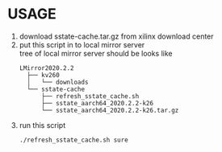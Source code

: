 # USAGE
1. download sstate-cache.tar.gz from xilinx download center
2. put this script in to local mirror server  
    tree of local mirror server should be looks like
    ```
    LMirror2020.2.2
      ├── kv260
      │   └── downloads
      └── sstate-cache
          ├── refresh_sstate_cache.sh
          ├── sstate_aarch64_2020.2.2-k26
          └── sstate_aarch64_2020.2.2-k26.tar.gz
    ```
3. run this script
    ```
    ./refresh_sstate_cache.sh sure
    ```